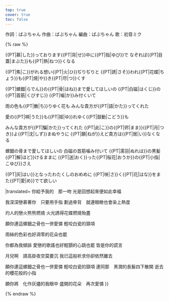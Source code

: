 ```yaml
---
top: true
cover: true
toc: false
---
```

作詞：ばぶちゃん
作曲：ばぶちゃん
編曲：ばぶちゃん
歌：初音ミク

{% raw %}
<lyrics hidden>
{{Photrans2/button}}
{{LyricsKai
|lstyle=text-align:gradient;color:#ff1e00;font-size:x-8em;text-shadow:-1.2px -1.2px 0 #b2f1d8; letter-spacing:0.05em; white-space:nowrap;|rstyle=text-align:gradient;color:#ff1e00;font-size:x-8em;text-shadow:-1.2px -1.2px 0 #b2f1d8; letter-spacing:0.05em; white-space:nowrap;|reserveWidth=10px
|original=
{{PT|一|ひと}}つあなたがくれた　くちづけを
思い出して{{PT|倖|しあわ}}せだった

{{PT|慕|した}}っております{{PT|背|せ}}中に{{PT|指|ゆび}}で
なぞれば{{PT|目蓋|まぶた}}も{{PT|熱|ねつ}}くなる

{{PT|焦|こ}}がれる想い{{PT|火|ひ}}ぢりぢりと
{{PT|誘|さそ}}われ{{PT|花蝶|ちょう}}も{{PT|焼|や}}き{{PT|尽|つ}}くす

{{PT|螺鈿|らでん}}の{{PT|骨|ほね}}まで愛してほしいの 
{{PT|白磁|はくじ}}の{{PT|首筋|くびすじ}} {{PT|噛|か}}み付くいて

雨の色も{{PT|散|ち}}りゆく花も
みんな貴方が{{PT|語|かた}}ってくれた

愛の{{PT|唄|うた}}も{{PT|揺|ゆ}}れゆく{{PT|鼓動|こどう}}も

みんな貴方が{{PT|騙|かた}}ってくれた 
{{PT|此|こ}}の{{PT|侭|まま}}{{PT|月|つき}}よ{{PT|沈|しず}}まぬやうに 
{{PT|願|ねが}}えど貴方は{{PT|居|い}}なくなる

螺鈿の骨まで愛してほしいの
白磁の首筋噛み付いて 
{{PT|濡羽|ぬれは}}の黒髪{{PT|解|ほど}}けるままに 
{{PT|送|おく}}った{{PT|桜花|おうか}}の{{PT|小指|こゆび}}さえ

{{PT|灰|はい}}となったわたくしのおめめに
{{PT|咲|さ}}く{{PT|花|はな}}をまた{{PT|愛|め}}でて欲しい

|translated=
你給予我的　那一吻
光是回想起來便如此幸福

我深深戀慕著你　只要用手指
劃過脊背　就連眼瞼也會染上熱度

灼人的戀火熊熊燃燒
火光誘得花蝶燃燒殆盡

願你連這螺鈿之骨也一併愛憐
輕咬白瓷的頸項

雨絲的色彩也好凋零的花朵也罷

你都為我傾訴
愛戀的歌謠也好輕顫的心跳也罷
皆是你的謊言

月兒啊　請高掛夜空莫要沉
我已這般祈求你卻依然離去

願你連這螺鈿之骨也一併愛憐
輕咬白瓷的頸項
連同那　黑潤的長髮四下散開
逝去的櫻花般的小指

願你將　化作灰燼的我眼中
盛開的花朵　再次愛憐
}}


</lyrics>
<script src="https://sucicada.github.io/Moegirl-Lyric-Template-Parser/moelyrics.js"></script>
{% endraw  %}

